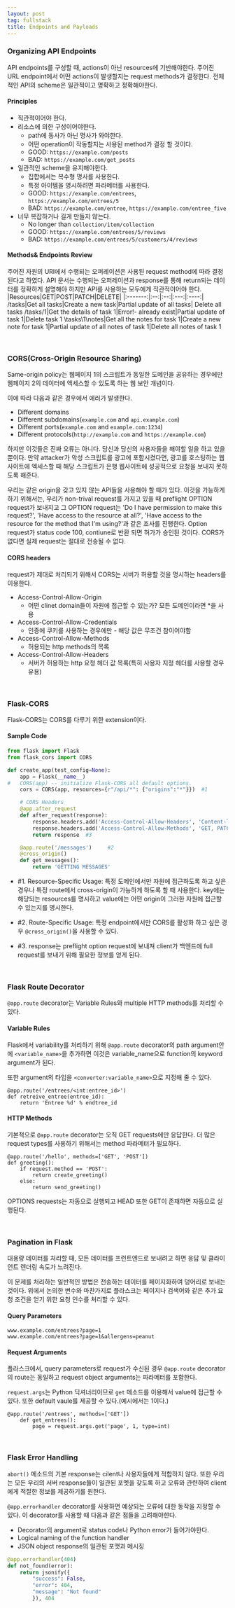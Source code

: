 ```yaml
---
layout: post
tag: fullstack
title: Endpoints and Payloads
---
```


### Organizing API Endpoints

API endpoints를 구성할 때, actions이 아닌 resources에 기반해야한다. 주어진 URL endpoint에서 어떤 actions이 발생할지는 request methods가 결정한다. 전체적인 API의 scheme은 일관적이고 명확하고 정확해야한다.

#### Principles
- 직관적이어야 한다.
- 리소스에 의한 구성이어야한다.
  - path에 동사가 아닌 명사가 와야한다.
  - 어떤 operation이 작동할지는 사용된 method가 결정 할 것이다.
  - GOOD: `https://example.com/posts`
  - BAD: `https://example.com/get_posts`
- 일관적인 scheme을 유지해야한다.
  - 집합에서는 복수형 명사를 사용한다.
  - 특정 아이템을 명시하려면 파라메터를 사용한다.
  - GOOD: `https://example.com/entrees`, `https://example.com/entrees/5`
  - BAD: `https://example.com/entree`, 
  `https://example.com/entree_five`
- 너무 복잡하거나 길게 만들지 않는다.
  - No longer than `collection/item/collection`
  - GOOD: `https://example.com/entrees/5/reviews`
  - BAD: `https://example.com/entrees/5/customers/4/reviews`

#### Methods& Endpoints Review
주어진 자원의 URI에서 수행되는 오퍼레이션은 사용된 request method에 따라 결정된다고 하였다. API 문서는 수행되는 오퍼레이션과 response를 통해 return되는 데이터를 정확하게 설명해야 하지만 API를 사용하는 모두에게 직관적이어야 한다.
|Resources|GET|POST|PATCH|DELETE|
|:-------:|:--:|:--:|:---:|:----:|
/tasks|Get all tasks|Create a new task|Partial update of all tasks| Delete all tasks
/tasks/1|Get the details of task 1|Error!- already exist|Partial update of task 1|Delete task 1
\tasks\1\notes|Get all the notes for task 1|Create a new note for task 1|Partial update of all notes of task 1|Delete all notes of task 1

<br>

### CORS(Cross-Origin Resource Sharing)
Same-origin policy는 웹페이지 1의 스크립트가 동일한 도메인을 공유하는 경우에만 웹페이지 2의 데이터에 엑세스할 수 있도록 하는 웹 보안 개념이다. 

이에 따라 다음과 같은 경우에서 에러가 발생한다.
- Different domains
- Different subdomains(`example.com` and `api.example.com`)
- Different ports(`example.com` and `example.com:1234`)
- Different protocols(`http://example.com` and `https://example.com`)

하지만 이것들은 진짜 오류는 아니다. 당신과 당신의 사용자들을 해야할 일을 하고 있을 뿐이다. 만약 attacker가 악성 스크립트를 광고에 포함시켰다면, 광고를 호스팅하는 웹사이트에 엑세스할 때 해당 스크립트가 은행 웹사이트에 성공적으로 요청을 보내지 못하도록 해준다.

우리는 같은 origin을 갖고 있지 않는 API들을 사용해야 할 때가 있다. 이것을 가능하게 하기 위해서는, 우리가 non-trival request를 가지고 있을 때 preflight OPTION request가 보내지고 그 OPTION request는 'Do I have permission to make this request?', 'Have access to the resource at all?', 'Have access to the resource for the method that I'm using?'과 같은 조사를 진행한다. Option request가 status code 100, contiune로 반환 되면 허가가 승인된 것이다. CORS가 없다면 실제 request는 절대로 전송될 수 없다.


#### CORS headers
request가 제대로 처리되기 위해서 CORS는 서버가 허용할 것을 명시하는 headers를 이용한다.

- Access-Control-Allow-Origin
  - 어떤 clinet domain들이 자원에 접근할 수 있는가? 모든 도메인이라면 *을 사용
- Access-Control-Allow-Credentials
  - 인증에 쿠키를 사용하는 경우에만 - 해당 값은 무조건 참이어야함
- Access-Control-Allow-Methods
  - 허용되는 http methods의 목록
- Access-Control-Allow-Headers
  - 서버가 허용하는 http 요청 헤더 값 목록(특히 사용자 지정 헤더를 사용할 경우 유용)

<br>

### Flask-CORS
Flask-CORS는 CORS를 다루기 위한 extension이다.

#### Sample Code
```python
from flask import Flask
from flask_cors import CORS

def create_app(test_config=None):
    app = Flask(__name__)
#   CORS(app) -- initialize Flask-CORS all default options.
    cors = CORS(app, resources={r"/api/*": {"origins":"*"}})  #1

    # CORS Headers
    @app.after_request
    def after_request(response):
        response.headers.add('Access-Control-Allow-Headers', 'Content-Type, Authorizaion, true')
        response.headers.add('Access-Control-Allow-Methods', 'GET, PATCH, POST, DELETE, OPTIONS')
        return response  #3

    @app.route('/messages')     #2
    @cross_origin()
    def get_messages():
        return 'GETTING MESSAGES'
```
- #1. Resource-Specific Usage: 특정 도메인에서만 자원에 접근하도록 하고 싶은 경우나 특정 route에서 cross-origin이 가능하게 하도록 할 때 사용한다. key에는 해당되는 resources를 명시하고 value에는 어떤 origin이 그러한 자원에 접근할 수 있는지를 명시한다. 

- #2. Route-Specific Usage: 특정 endpoint에서만 CORS를 활성화 하고 싶은 경우 `@cross_origin()`을 사용할 수 있다.

- #3. response는 preflight option request에 보내져 client가 백엔드에 full request를 보내기 위해 필요한 정보를 얻게 된다.

<br>

### Flask Route Decorator
`@app.route` decorator는 Variable Rules와 multiple HTTP methods를 처리할 수 있다.

#### Variable Rules
Flask에서 variability를 처리하기 위해 `@app.route` decorator의 path argument안에 `<variable_name>`을 추가하면 이것은 variable_name으로 function의 keyword argument가 된다.

또한 argument의 타입을 `<converter:variable_name>`으로 지정해 줄 수 있다.
```
@app.route('/entrees/<int:entree_id>')
def retreive_entree(entree_id):
    return 'Entree %d' % endtree_id
```

#### HTTP Methods
기본적으로 `@app.route` decorator는 오직 GET requests에만 응답한다. 더 많은 request types를 사용하기 위해서는 method 파라메터가 필요하다.
```
@app.route('/hello', methods=['GET', 'POST'])
def greeting():
    if request.method == 'POST':
        return create_greeting()
    else:
        return send_greeting()
```

OPTIONS requests는 자동으로 실행되고 HEAD 또한 GET이 존재하면 자동으로 실행된다.

<br>

### Pagination in Flask
대용량 데이터를 처리할 때, 모든 데이터를 프런트엔드로 보내려고 하면 응답 및 클라이언트 렌더링 속도가 느려진다.

이 문제를 처리하는 일반적인 방법은 전송하는 데이터를 페이지화하여 덩어리로 보내는 것이다. 위에서 논의한 변수와 마찬가지로 플라스크는 페이지나 검색어와 같은 추가 요청 조건을 얻기 위한 요청 인수를 처리할 수 있다.

#### Query Parameters
```
www.example.com/entrees?page=1
www.example.com/entrees?page=1&allergens=peanut
```

#### Request Arguments
플라스크에서, query parameters로 request가 수신된 경우 `@app.route` decorator의 route는 동일하고 request object arguments는 파라메터를 포함한다.

`request.args`는 Python 딕셔너리이므로 `get` 메소드를 이용해서 value에 접근할 수 있다. 또한 default vaule를 제공할 수 있다.(예시에서는 1이다.)
```
@app.route('/entrees', methods=['GET'])
    def get_entrees():
        page = request.args.get('page', 1, type=int)
```
<br>

### Flask Error Handling
`abort()` 메소드의 기본 response는 cilent나 사용자들에게 적합하지 않다.
또한 우리는 모든 우리의 서버 response들이 일관된 포멧을 갖도록 하고 오류와 관련하여 client에게 적절한 정보를 제공하기를 원한다.

`@app.errorhandler` decorator를 사용하면 예상되는 오류에 대한 동작을 지정할 수 있다. 이 decorator를 사용할 때 다음과 같은 점들을 고려해야햔다.
- Decorator의 argument로 status code나 Python error가 들어가야한다.
- Logical naming of the function handler
- JSON object response의 일관된 포맷과 메시징
```python
@app.errorhandler(404)
def not_found(error):
    return jsonify({
        "success": False, 
        "error": 404,
        "message": "Not found"
        }), 404
```
